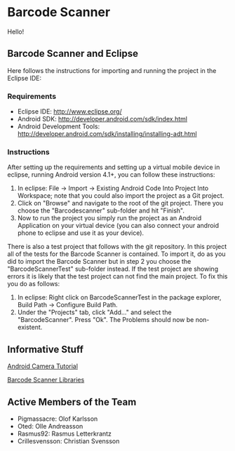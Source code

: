 # Barcode Scanner

Hello!

## Barcode Scanner and Eclipse

Here follows the instructions for importing and running the project in the Eclipse IDE:

### Requirements

  - Eclipse IDE: http://www.eclipse.org/
  - Android SDK: http://developer.android.com/sdk/index.html
  - Android Development Tools: http://developer.android.com/sdk/installing/installing-adt.html

### Instructions

After setting up the requirements and setting up a virtual mobile device in eclipse, running Android version 4.1+, you can follow these instructions:

1. In eclipse: File -> Import -> Existing Android Code Into Project Into Workspace; note that you could also import the project as a Git project.
2. Click on "Browse" and navigate to the root of the git project. There you choose the "Barcodescanner" sub-folder and hit "Finish".
3. Now to run the project you simply run the project as an Android Application on your virtual device (you can also connect your android phone to eclipse and use it as your device).

There is also a test project that follows with the git repository. In this project all of the tests for the Barcode Scanner is contained. To import it, do as you did to import the Barcode Scanner but in step 2 you choose the "BarcodeScannerTest" sub-folder instead. 
If the test project are showing errors it is likely that the test project can not find the main project. To fix this you do as follows: 

1. In eclipse: Right click on BarcodeScannerTest in the package explorer, Build Path -> Configure Build Path.
2. Under the "Projects" tab, click "Add..." and select the "BarcodeScanner". Press "Ok".
The Problems should now be non-existent.

## Informative Stuff

[Android Camera Tutorial](http://manijshrestha.wordpress.com/2011/11/10/working-with-camera-on-android-sdk/)

[Barcode Scanner Libraries](http://stackoverflow.com/questions/8009309/how-to-create-barcode-scanner-android)

## Active Members of the Team

- Pigmassacre: Olof Karlsson
- Oted: Olle Andreasson
- Rasmus92: Rasmus Letterkrantz
- Crillesvensson: Christian Svensson